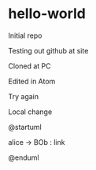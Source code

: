 # hello-world
Initial repo

Testing out github at site

Cloned at PC

Edited in Atom

Try again

Local change


@startuml

alice -> BOb : link

@enduml
